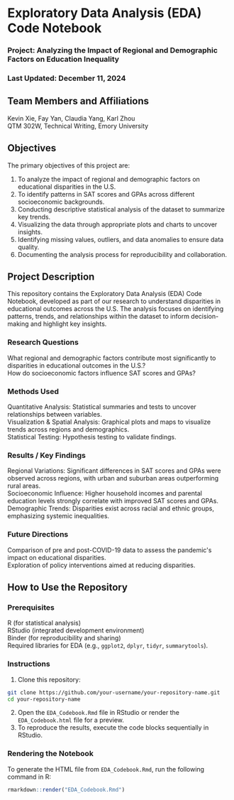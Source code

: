 # Exploratory Data Analysis (EDA) Code Notebook
### Project: Analyzing the Impact of Regional and Demographic Factors on Education Inequality
### Last Updated: December 11, 2024

## Team Members and Affiliations
Kevin Xie, Fay Yan, Claudia Yang, Karl Zhou<br>
QTM 302W, Technical Writing, Emory University

## Objectives
The primary objectives of this project are:

1. To analyze the impact of regional and demographic factors on educational disparities in the U.S.
2. To identify patterns in SAT scores and GPAs across different socioeconomic backgrounds.
3. Conducting descriptive statistical analysis of the dataset to summarize key trends.
4. Visualizing the data through appropriate plots and charts to uncover insights.
5. Identifying missing values, outliers, and data anomalies to ensure data quality.
6. Documenting the analysis process for reproducibility and collaboration.

## Project Description
This repository contains the Exploratory Data Analysis (EDA) Code Notebook, developed as part of our research to understand disparities in educational outcomes across the U.S. The analysis focuses on identifying patterns, trends, and relationships within the dataset to inform decision-making and highlight key insights.
### Research Questions
What regional and demographic factors contribute most significantly to disparities in educational outcomes in the U.S.?<br>
How do socioeconomic factors influence SAT scores and GPAs?
### Methods Used
Quantitative Analysis: Statistical summaries and tests to uncover relationships between variables.<br>
Visualization & Spatial Analysis: Graphical plots and maps to visualize trends across regions and demographics.<br>
Statistical Testing: Hypothesis testing to validate findings.<br>
### Results / Key Findings
Regional Variations: Significant differences in SAT scores and GPAs were observed across regions, with urban and suburban areas outperforming rural areas.<br>
Socioeconomic Influence: Higher household incomes and parental education levels strongly correlate with improved SAT scores and GPAs.<br>
Demographic Trends: Disparities exist across racial and ethnic groups, emphasizing systemic inequalities.<br>
### Future Directions
Comparison of pre and post-COVID-19 data to assess the pandemic's impact on educational disparities.<br>
Exploration of policy interventions aimed at reducing disparities.

## How to Use the Repository
### Prerequisites
R (for statistical analysis)<br>
RStudio (integrated development environment)<br>
Binder (for reproducibility and sharing)<br>
Required libraries for EDA (e.g., `ggplot2`, `dplyr`, `tidyr`, `summarytools`).<br>

### Instructions
1. Clone this repository:
```bash
git clone https://github.com/your-username/your-repository-name.git
cd your-repository-name
```
2. Open the `EDA_Codebook.Rmd` file in RStudio or render the `EDA_Codebook.html` file for a preview.
3. To reproduce the results, execute the code blocks sequentially in RStudio.
### Rendering the Notebook
To generate the HTML file from `EDA_Codebook.Rmd`, run the following command in R:
```r
rmarkdown::render("EDA_Codebook.Rmd")
```
